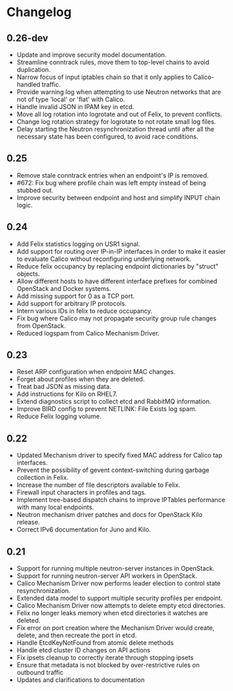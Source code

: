 # Changelog

## 0.26-dev

- Update and improve security model documentation.
- Streamline conntrack rules, move them to top-level chains to avoid
  duplication.
- Narrow focus of input iptables chain so that it only applies to
  Calico-handled traffic.
- Provide warning log when attempting to use Neutron networks that are not of
  type 'local' or 'flat' with Calico.
- Handle invalid JSON in IPAM key in etcd.
- Move all log rotation into logrotate and out of Felix, to prevent conflicts.
- Change log rotation strategy for logrotate to not rotate small log files.
- Delay starting the Neutron resynchronization thread until after all the
  necessary state has been configured, to avoid race conditions.

## 0.25

- Remove stale conntrack entries when an endpoint's IP is removed.
- #672: Fix bug where profile chain was left empty instead of being
  stubbed out.
- Improve security between endpoint and host and simplify INPUT chain logic.

## 0.24

- Add Felix statistics logging on USR1 signal.
- Add support for routing over IP-in-IP interfaces in order to make it
  easier to evaluate Calico without reconfiguring underlying network.
- Reduce felix occupancy by replacing endpoint dictionaries by "struct"
  objects.
- Allow different hosts to have different interface prefixes for combined
  OpenStack and Docker systems.
- Add missing support for 0 as a TCP port.
- Add support for arbitrary IP protocols.
- Intern various IDs in felix to reduce occupancy.
- Fix bug where Calico may not propagate security group rule changes from
  OpenStack.
- Reduced logspam from Calico Mechanism Driver.

## 0.23

- Reset ARP configuration when endpoint MAC changes.
- Forget about profiles when they are deleted.
- Treat bad JSON as missing data.
- Add instructions for Kilo on RHEL7.
- Extend diagnostics script to collect etcd and RabbitMQ information.
- Improve BIRD config to prevent NETLINK: File Exists log spam.
- Reduce Felix logging volume.

## 0.22

- Updated Mechanism driver to specify fixed MAC address for Calico tap
  interfaces.
- Prevent the possibility of gevent context-switching during garbage collection
  in Felix.
- Increase the number of file descriptors available to Felix.
- Firewall input characters in profiles and tags.
- Implement tree-based dispatch chains to improve IPTables performance with
  many local endpoints.
- Neutron mechanism driver patches and docs for OpenStack Kilo release.
- Correct IPv6 documentation for Juno and Kilo.

## 0.21

- Support for running multiple neutron-server instances in OpenStack.
- Support for running neutron-server API workers in OpenStack.
- Calico Mechanism Driver now performs leader election to control state
  resynchronization.
- Extended data model to support multiple security profiles per endpoint.
- Calico Mechanism Driver now attempts to delete empty etcd directories.
- Felix no longer leaks memory when etcd directories it watches are deleted.
- Fix error on port creation where the Mechanism Driver would create, delete,
  and then recreate the port in etcd.
- Handle EtcdKeyNotFound from atomic delete methods
- Handle etcd cluster ID changes on API actions
- Fix ipsets cleanup to correctly iterate through stopping ipsets
- Ensure that metadata is not blocked by over-restrictive rules on outbound
  traffic
- Updates and clarifications to documentation
